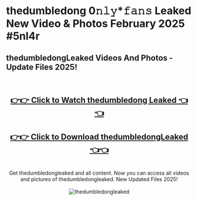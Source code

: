 # thedumbledong 0𝚗𝚕𝚢*𝚏𝚊𝚗𝚜 Leaked New Video & Photos February 2025 #5nl4r

<h2>thedumbledongLeaked Videos And Photos - Update Files 2025!</h2>
<br>
<div align="center">
<h2><a href="https://mediaupload.pro?title=thedumbledong&ref=11F" rel="nofollow">👉👉 Click to Watch thedumbledong Leaked 👈👈</a></h2>
<h2><a href="https://mediaupload.pro?title=thedumbledong&ref=11F" rel="nofollow">👉👉 Click to Download thedumbledongLeaked 👈👈</a></h2>
<br>
Get thedumbledongleaked and all content. Now you can access all videos and pictures of thedumbledongleaked. New Updated Files 2025!
<br>
<br>
<a href="https://mediaupload.pro?title=thedumbledong&ref=11F" rel="nofollow" data-target="animated-image.originalLink"><img src="https://i.ibb.co/Gkj2r4b/banner.png" alt="thedumbledongleaked" style="max-width: 100%; display: inline-block;" data-target="animated-image.originalImage"></a>
</div>
<br>

